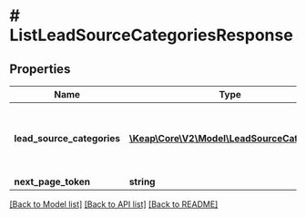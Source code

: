 # # ListLeadSourceCategoriesResponse

## Properties

Name | Type | Description | Notes
------------ | ------------- | ------------- | -------------
**lead_source_categories** | [**\Keap\Core\V2\Model\LeadSourceCategory[]**](LeadSourceCategory.md) | The lead source categories in the current page | [optional]
**next_page_token** | **string** |  | [optional]

[[Back to Model list]](../../README.md#models) [[Back to API list]](../../README.md#endpoints) [[Back to README]](../../README.md)
